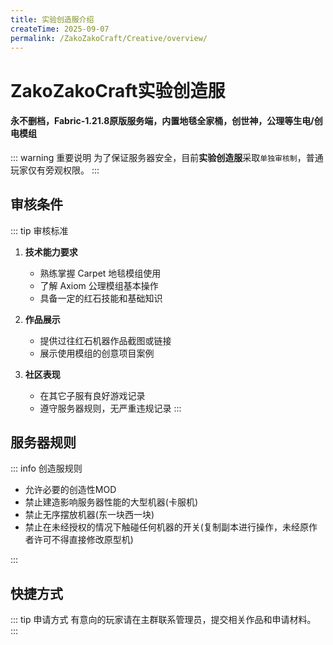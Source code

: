 ```yaml
---
title: 实验创造服介绍
createTime: 2025-09-07
permalink: /ZakoZakoCraft/Creative/overview/
---
```


# ZakoZakoCraft实验创造服
#### 永不删档，Fabric-1.21.8原版服务端，内置地毯全家桶，创世神，公理等生电/创电模组

::: warning 重要说明
为了保证服务器安全，目前**实验创造服**采取`单独审核制`，普通玩家仅有旁观权限。
:::

## 审核条件

::: tip 审核标准
1. **技术能力要求**
   - 熟练掌握 Carpet 地毯模组使用
   - 了解 Axiom 公理模组基本操作
   - 具备一定的红石技能和基础知识

2. **作品展示**
   - 提供过往红石机器作品截图或链接
   - 展示使用模组的创意项目案例

3. **社区表现**
   - 在其它子服有良好游戏记录
   - 遵守服务器规则，无严重违规记录
:::

## 服务器规则

::: info 创造服规则

   - 允许必要的创造性MOD
   - 禁止建造影响服务器性能的大型机器(卡服机)
   - 禁止无序摆放机器(东一块西一块)
   - 禁止在未经授权的情况下触碰任何机器的开关(复制副本进行操作，未经原作者许可不得直接修改原型机)

:::

## 快捷方式
<LinkCard icon="solar:box-bold-duotone" title="Carpet地毯" href="/ZakoZakoCraft/Creative/Carpet/" />
<LinkCard icon="solar:maximize-square-2-bold" title="Axiom公理" href="/ZakoZakoCraft/Creative/Axiom/" />

::: tip 申请方式
有意向的玩家请在主群联系管理员，提交相关作品和申请材料。
:::